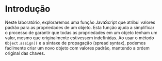 # Introdução

Neste laboratório, exploraremos uma função JavaScript que atribui valores padrão para as propriedades de um objeto. Esta função ajuda a simplificar o processo de garantir que todas as propriedades em um objeto tenham um valor, mesmo que originalmente estivessem indefinidas. Ao usar o método `Object.assign()` e a sintaxe de propagação (spread syntax), podemos facilmente criar um novo objeto com valores padrão, mantendo a ordem original das chaves.
